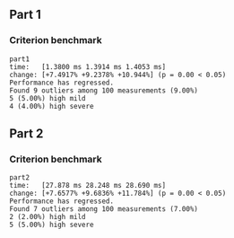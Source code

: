 ## Part 1

### Criterion benchmark

```
part1
time:   [1.3800 ms 1.3914 ms 1.4053 ms]
change: [+7.4917% +9.2378% +10.944%] (p = 0.00 < 0.05)
Performance has regressed.
Found 9 outliers among 100 measurements (9.00%)
5 (5.00%) high mild
4 (4.00%) high severe
```

## Part 2

### Criterion benchmark

```
part2
time:   [27.878 ms 28.248 ms 28.690 ms]
change: [+7.6577% +9.6836% +11.784%] (p = 0.00 < 0.05)
Performance has regressed.
Found 7 outliers among 100 measurements (7.00%)
2 (2.00%) high mild
5 (5.00%) high severe
```